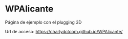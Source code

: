 # WPAlicante
Página de ejemplo con el plugging 3D

Url de acceso: https://charlydotcom.github.io/WPAlicante/